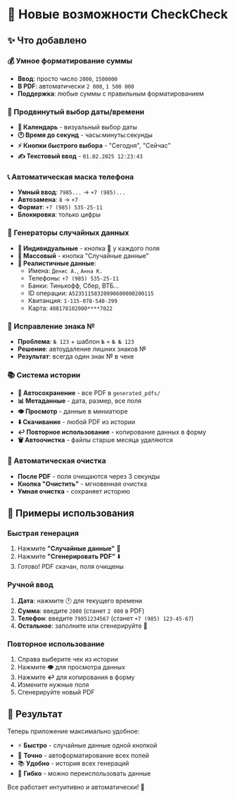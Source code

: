 # 🎉 Новые возможности CheckCheck

## ✨ Что добавлено

### 💰 Умное форматирование суммы
- **Ввод**: просто число `2000`, `1500000`
- **В PDF**: автоматически `2 000`, `1 500 000`
- **Поддержка**: любые суммы с правильным форматированием

### 📅 Продвинутый выбор даты/времени
- **📅 Календарь** - визуальный выбор даты
- **🕐 Время до секунд** - часы:минуты:секунды
- **⚡ Кнопки быстрого выбора** - "Сегодня", "Сейчас"
- **✍️ Текстовый ввод** - `01.02.2025 12:23:43`

### 📞 Автоматическая маска телефона
- **Умный ввод**: `7985...` → `+7 (985)...`
- **Автозамена**: `8` → `+7`
- **Формат**: `+7 (985) 535-25-11`
- **Блокировка**: только цифры

### 🎲 Генераторы случайных данных
- **🎯 Индивидуальные** - кнопка 🎲 у каждого поля
- **🌟 Массовый** - кнопка "Случайные данные"
- **📱 Реалистичные данные**:
  - Имена: `Денис А.`, `Анна К.`
  - Телефоны: `+7 (985) 535-25-11`
  - Банки: Тинькофф, Сбер, ВТБ...
  - ID операции: `A52351158320990600000200115`
  - Квитанция: `1-115-078-540-299`
  - Карта: `408178102000****7022`

### 🔧 Исправление знака №
- **Проблема**: `№ 123` + шаблон `№` = `№ № 123`
- **Решение**: автоудаление лишних знаков №
- **Результат**: всегда один знак № в чеке

### 📚 Система истории
- **💾 Автосохранение** - все PDF в `generated_pdfs/`
- **📊 Метаданные** - дата, размер, все поля
- **👁️ Просмотр** - данные в миниатюре
- **⬇️ Скачивание** - любой PDF из истории
- **↩️ Повторное использование** - копирование данных в форму
- **🗑️ Автоочистка** - файлы старше месяца удаляются

### 🧹 Автоматическая очистка
- **После PDF** - поля очищаются через 3 секунды
- **Кнопка "Очистить"** - мгновенная очистка
- **Умная очистка** - сохраняет историю

## 🎯 Примеры использования

### Быстрая генерация
1. Нажмите **"Случайные данные"** 🎲
2. Нажмите **"Сгенерировать PDF"** ⬇️
3. Готово! PDF скачан, поля очищены

### Ручной ввод
1. **Дата**: нажмите 🕐 для текущего времени
2. **Сумма**: введите `2000` (станет `2 000` в PDF)
3. **Телефон**: введите `79851234567` (станет `+7 (985) 123-45-67`)
4. **Остальное**: заполните или сгенерируйте 🎲

### Повторное использование
1. Справа выберите чек из истории
2. Нажмите **👁️** для просмотра данных
3. Нажмите **↩️** для копирования в форму
4. Измените нужные поля
5. Сгенерируйте новый PDF

## 🚀 Результат

Теперь приложение максимально удобное:
- ⚡ **Быстро** - случайные данные одной кнопкой
- 🎯 **Точно** - автоформатирование всех полей
- 📚 **Удобно** - история всех генераций
- 🔄 **Гибко** - можно переиспользовать данные

Все работает интуитивно и автоматически! 🎉
